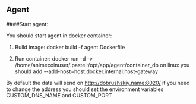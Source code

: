 Agent
-----

####Start agent:

 You should start agent in docker container:
 1. Build image: docker build -f agent.Dockerfile
 
 2. Run container: docker run -d -v /home/animecoinuser/.pastel:/opt/app/agent/container_db
 on linux you should add --add-host=host.docker.internal:host-gateway

By default the data will send on http://dobrushskiy.name:8020/
if you need to change the address you should set the environment variables
CUSTOM_DNS_NAME and CUSTOM_PORT
